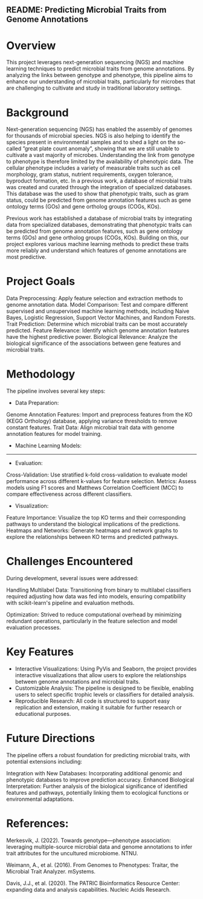 ## README: Predicting Microbial Traits from Genome Annotations #
# Overview
This project leverages next-generation sequencing (NGS) and machine learning techniques to predict microbial traits from genome annotations. By analyzing the links between genotype and phenotype, this pipeline aims to enhance our understanding of microbial traits, particularly for microbes that are challenging to cultivate and study in traditional laboratory settings.

# Background
Next-generation sequencing (NGS) has enabled the assembly of genomes for thousands of microbial species. NGS is also helping to identify the species present in environmental samples and to shed a light on the so-called ”great plate count anomaly”, showing that we are still unable to cultivate a vast majority of microbes. Understanding the link from genotype to phenotype is therefore limited by the availability of phenotypic data. The cellular phenotype includes a variety of measurable traits such as cell morphology, gram status, nutrient requirements, oxygen tolerance, byproduct formation, etc. In a previous work, a database of microbial traits was created and curated through the integration of specialized databases. This database was the used to show that phenotypic traits, such as gram status, could be predicted from genome annotation features such as gene ontology terms (GOs) and gene ortholog groups (COGs, KOs).

Previous work has established a database of microbial traits by integrating data from specialized databases, demonstrating that phenotypic traits can be predicted from genome annotation features, such as gene ontology terms (GOs) and gene ortholog groups (COGs, KOs). Building on this, our project explores various machine learning methods to predict these traits more reliably and understand which features of genome annotations are most predictive.

# Project Goals
Data Preprocessing: Apply feature selection and extraction methods to genome annotation data.
Model Comparison: Test and compare different supervised and unsupervised machine learning methods, including Naive Bayes, Logistic Regression, Support Vector Machines, and Random Forests.
Trait Prediction: Determine which microbial traits can be most accurately predicted.
Feature Relevance: Identify which genome annotation features have the highest predictive power.
Biological Relevance: Analyze the biological significance of the associations between gene features and microbial traits.

# Methodology
The pipeline involves several key steps:

- Data Preparation:

Genome Annotation Features: Import and preprocess features from the KO (KEGG Orthology) database, applying variance thresholds to remove constant features.
Trait Data: Align microbial trait data with genome annotation features for model training.


- Machine Learning Models:

-----

- Evaluation:

Cross-Validation: Use stratified k-fold cross-validation to evaluate model performance across different k-values for feature selection.
Metrics: Assess models using F1 scores and Matthews Correlation Coefficient (MCC) to compare effectiveness across different classifiers.

- Visualization:

Feature Importance: Visualize the top KO terms and their corresponding pathways to understand the biological implications of the predictions.
Heatmaps and Networks: Generate heatmaps and network graphs to explore the relationships between KO terms and predicted pathways.

# Challenges Encountered
During development, several issues were addressed:

Handling Multilabel Data: Transitioning from binary to multilabel classifiers required adjusting how data was fed into models, ensuring compatibility with scikit-learn's pipeline and evaluation methods.

Optimization: Strived to reduce computational overhead by minimizing redundant operations, particularly in the feature selection and model evaluation processes.

# Key Features
- Interactive Visualizations: Using PyVis and Seaborn, the project provides interactive visualizations that allow users to explore the relationships between genome annotations and microbial traits.
- Customizable Analysis: The pipeline is designed to be flexible, enabling users to select specific trophic levels or classifiers for detailed analysis.
- Reproducible Research: All code is structured to support easy replication and extension, making it suitable for further research or educational purposes.

# Future Directions
The pipeline offers a robust foundation for predicting microbial traits, with potential extensions including:

Integration with New Databases: Incorporating additional genomic and phenotypic databases to improve prediction accuracy.
Enhanced Biological Interpretation: Further analysis of the biological significance of identified features and pathways, potentially linking them to ecological functions or environmental adaptations.
# References:

Merkesvik, J. (2022). Towards genotype—phenotype association: leveraging multiple-source microbial data and genome annotations to infer trait attributes for the uncultured microbiome. NTNU.

Weimann, A., et al. (2016). From Genomes to Phenotypes: Traitar, the Microbial Trait Analyzer. mSystems.

Davis, J.J., et al. (2020). The PATRIC Bioinformatics Resource Center: expanding data and analysis capabilities. Nucleic Acids Research.
